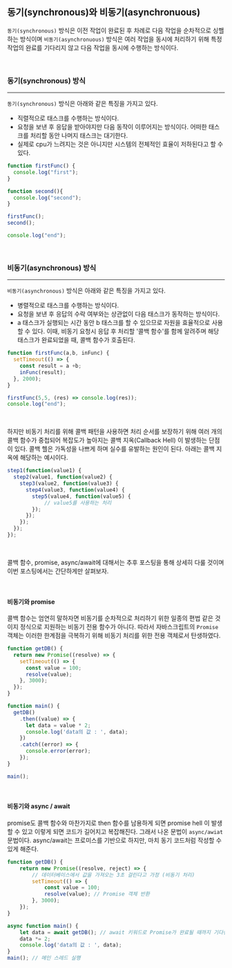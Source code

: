 ## 동기(synchronous)와 비동기(asynchronuous)

`동기(synchronous)` 방식은 이전 작업이 완료된 후 차례로 다음 작업을 순차적으로 싱핼하는 방식이며 `비동기(asynchronuous)` 방식은 여러 작업을 동시에 처리하기 위해 특정 작업의 완료를 기다리지 않고 다음 작업을 동시에 수행하는 방식이다.

<br>

### 동기(synchronous) 방식
---

`동기(synchronous)` 방식은 아래와 같은 특징을 가지고 있다.

- 직렬적으로 태스크를 수행하는 방식이다.
- 요청을 보낸 후 응답을 받아야지만 다음 동작이 이루어지는 방식이다. 어떠한 태스크를 처리할 동안 나머지 태스크는 대기한다.
- 실제로 cpu가 느려지는 것은 아니지만 시스템의 전체적인 효율이 저하된다고 할 수 있다.


```javascript
function firstFunc() {
  console.log("first");
}

function second(){
  console.log("second");
}

firstFunc();
second();

console.log("end");
```

<br>

### 비동기(asynchronous) 방식
---

`비동기(asynchronous)` 방식은 아래와 같은 특징을 가지고 있다.

- 병렬적으로 태스크를 수행하는 방식이다.
- 요청을 보낸 후 응답의 수락 여부와는 상관없이 다음 태스크가 동작하는 방식이다. 
- a 태스크가 실행되는 시간 동안 b 태스크를 할 수 있으므로 자원을 효율적으로 사용할 수 있다. 이때, 비동기 요청시 응답 후 처리할 '콜백 함수'를 함께 알려주며 해당 태스크가 완료되었을 때, 콜백 함수가 호출된다.

```javascript
function firstFunc(a,b, inFunc) {
  setTimeout(() => {
    const result = a +b;
    inFunc(result);
  }, 2000);
}

firstFunc(5,5, (res) => console.log(res));
console.log("end");
```

<br>

하지만 비동기 처리를 위해 콜백 패턴을 사용하면 처리 순서를 보장하기 위해 여러 개의 콜백 함수가 중첩되어 복잡도가 높아지는 콜백 지옥(Callback Hell) 이 발생하는 단점이 있다.
콜백 헬은 가독성을 나쁘게 하며 실수를 유발하는 원인이 된다. 아래는 콜백 지옥에 해당하는 예시이다.

```javascript
step1(function(value1) {
  step2(value1, function(value2) {
    step3(value2, function(value3) {
      step4(value3, function(value4) {
        step5(value4, function(value5) {
            // value5를 사용하는 처리
        });
      });
    });
  });
});
```

<br>

콜백 함수, promise, async/await에 대해서는 추후 포스팅을 통해 상세히 다룰 것이며 이번 포스팅에서는 간단하게만 살펴보자.

<br>

#### 비동기와 promise

콜백 함수는 엄연히 말하자면 비동기를 순차적으로 처리하기 위한 일종의 편법 같은 것이지 정식으로 지원하는 비동기 전용 함수가 아니다. 따라서 자바스크립트의 `Promise` 객체는 이러한 한계점을 극복하기 위해 비동기 처리를 위한 전용 객체로서 탄생하였다.

```javascript
function getDB() {
  return new Promise((resolve) => {
    setTimeout(() => {
      const value = 100;
      resolve(value);
    }, 3000);
  });
}

function main() {
  getDB()
    .then((value) => {
      let data = value * 2;
      console.log('data의 값 : ', data);
    })
    .catch((error) => {
      console.error(error);
    });
}

main();
```

<br>

#### 비동기와 async / await

promise도 콜백 함수와 마찬가지로 then 함수를 남용하게 되면 promise hell 이 발생할 수 있고 이렇게 되면 코드가 길어지고 복잡해진다. 그래서 나온 문법이 `async/awiat` 문법이다. async/await는 프로미스를 기반으로 하지만, 마치 동기 코드처럼 작성할 수 있게 해준다.

```javascript
function getDB() {
    return new Promise((resolve, reject) => {
        // 데이터베이스에서 값을 가져오는 3초 걸린다고 가정 (비동기 처리)
        setTimeout(() => {
            const value = 100;
            resolve(value); // Promise 객체 반환
        }, 3000);
    });
}

async function main() {
    let data = await getDB(); // await 키워드로 Promise가 완료될 때까지 기다린다
    data *= 2;
    console.log('data의 값 : ', data);
}
main(); // 메인 스레드 실행
```